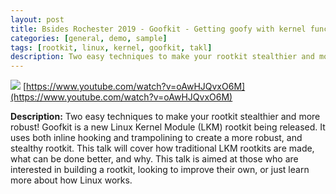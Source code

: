 ```yaml
---
layout: post
title: Bsides Rochester 2019 - Goofkit - Getting goofy with kernel functions 
categories: [general, demo, sample]
tags: [rootkit, linux, kernel, goofkit, takl]
description: Two easy techniques to make your rootkit stealthier and more robust! Goofkit is a new Linux Kernel Module (LKM) rootkit being released. It uses both inline hooking and trampolining to create a more robust, and stealthy rootkit. This talk will cover how traditional LKM rootkits are made, what can be done better, and why. This talk is aimed at those who are interested in building a rootkit, looking to improve their own, or just learn more about how Linux works. 
---
```

![](https://www.youtube.com/watch?v=oAwHJQvxO6M)
[https://www.youtube.com/watch?v=oAwHJQvxO6M](https://www.youtube.com/watch?v=oAwHJQvxO6M)

**Description:** Two easy techniques to make your rootkit stealthier and more robust! Goofkit is a new Linux Kernel Module (LKM) rootkit being released. It uses both inline hooking and trampolining to create a more robust, and stealthy rootkit. This talk will cover how traditional LKM rootkits are made, what can be done better, and why. This talk is aimed at those who are interested in building a rootkit, looking to improve their own, or just learn more about how Linux works.
